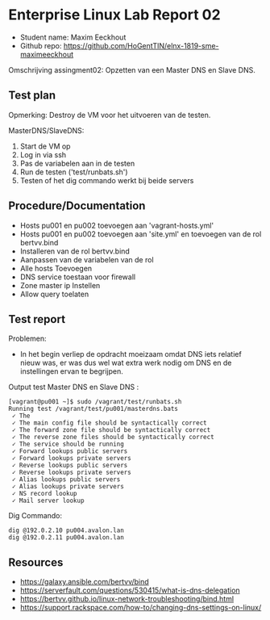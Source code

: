 # Enterprise Linux Lab Report 02

- Student name: Maxim Eeckhout
- Github repo: <https://github.com/HoGentTIN/elnx-1819-sme-maximeeckhout>

Omschrijving assingment02:
Opzetten van een Master DNS en Slave DNS.

## Test plan

Opmerking: Destroy de VM voor het uitvoeren van de testen.

MasterDNS/SlaveDNS:
1. Start de VM op
2. Log in via ssh
3. Pas de variabelen aan in de testen
4. Run de testen ('test/runbats.sh')
5. Testen of het dig commando werkt bij beide servers

## Procedure/Documentation

* Hosts pu001 en pu002 toevoegen aan 'vagrant-hosts.yml'
* Hosts pu001 en pu002 toevoegen aan 'site.yml' en toevoegen van de rol bertvv.bind
* Installeren van de rol bertvv.bind
* Aanpassen van de variabelen van de rol
 * Alle hosts Toevoegen
 * DNS service toestaan voor firewall
 * Zone master ip Instellen
 * Allow query toelaten

## Test report

Problemen:
* In het begin verliep de opdracht moeizaam omdat DNS iets relatief nieuw was, er was dus wel wat extra werk nodig om DNS en de instellingen ervan te begrijpen.

Output test Master DNS en Slave DNS :
```
[vagrant@pu001 ~]$ sudo /vagrant/test/runbats.sh
Running test /vagrant/test/pu001/masterdns.bats
 ✓ The
 ✓ The main config file should be syntactically correct
 ✓ The forward zone file should be syntactically correct
 ✓ The reverse zone files should be syntactically correct
 ✓ The service should be running
 ✓ Forward lookups public servers
 ✓ Forward lookups private servers
 ✓ Reverse lookups public servers
 ✓ Reverse lookups private servers
 ✓ Alias lookups public servers
 ✓ Alias lookups private servers
 ✓ NS record lookup
 ✓ Mail server lookup
```

Dig Commando:
```
dig @192.0.2.10 pu004.avalon.lan
dig @192.0.2.11 pu004.avalon.lan
```

## Resources

* <https://galaxy.ansible.com/bertvv/bind>
* <https://serverfault.com/questions/530415/what-is-dns-delegation>
* <https://bertvv.github.io/linux-network-troubleshooting/bind.html>
* <https://support.rackspace.com/how-to/changing-dns-settings-on-linux/>
